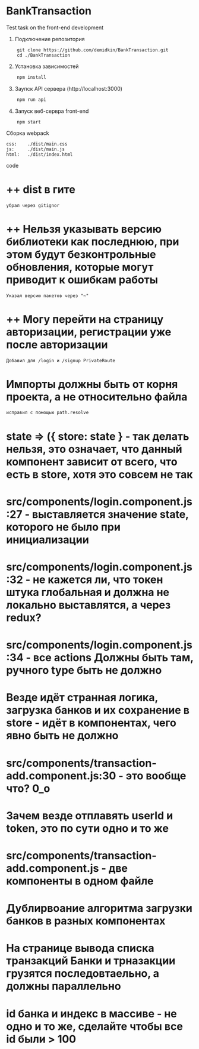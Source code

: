 # BankTransaction
Test task on the front-end development

1. Подключение репозитория  

```git
    git clone https://github.com/demidkin/BankTransaction.git
    cd ./BankTransaction
```

2. Установка зависимостей

```cmd
    npm install
```

3. Заупск API сервера (http://localhost:3000)

```cmd
    npm run api
```    

4. Запуск веб-сервра front-end

```npm
    npm start
``` 

Сборка webpack

    css:    ./dist/main.css
    js:     ./dist/main.js
    html:   ./dist/index.html


code

# ++ dist в гите
    убрал через gitignor
# ++ Нельзя указывать версию библиотеки как последнюю, при этом будут безконтрольные обновления, которые могут приводит к ошибкам работы
    Указал версию пакетов через "~"
# ++ Могу перейти на страницу авторизации, регистрации уже после авторизации
    Добавил для /login и /signup PrivateRoute
# Импорты должны быть от корня проекта, а не относительно файла
    исправил с помощью path.resolve
#  state => ({ store: state } - так делать нельзя, это означает, что данный компонент зависит от всего, что есть в store, хотя это совсем не так

# src/components/login.component.js:27 - выставляется значение state, которого не было при инициализации

# src/components/login.component.js:32 - не кажется ли, что токен штука глобальная и должна не локально выставлятся, а через redux?
# src/components/login.component.js:34 - все actions Должны быть там, ручного type быть не должно
# Везде идёт странная логика, загрузка банков и их сохранение в store - идёт в компонентах, чего явно быть не должно
# src/components/transaction-add.component.js:30 - это вообще что? 0_о
# Зачем везде отплавять userId и token, это по сути одно и то же
# src/components/transaction-add.component.js - две компоненты в одном файле
# Дублирвоание алгоритма загрузки банков в разных компонентах
# На странице вывода списка транзакций Банки и трназакции грузятся последовтаельно, а должны параллельно
# id банка и индекс в массиве - не одно и то же, сделайте чтобы все id были > 100